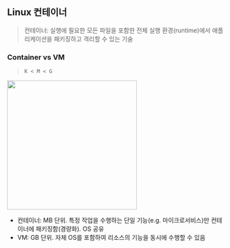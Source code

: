 ## Linux 컨테이너
> 컨테이너: 실행에 필요한 모든 파일을 포함한 전체 실행 환경(runtime)에서 애플리케이션을 패키징하고 격리할 수 있는 기술

### Container vs VM
> `K < M < G`
<img width="300" src="https://www.redhat.com/rhdc/managed-files/styles/wysiwyg_full_width/private/virtualization-vs-containers_transparent.png?itok=kpBl0OG5">

- 컨테이너: MB 단위. 특정 작업을 수행하는 단일 기능(e.g. 마이크로서비스)만 컨테이너에 패키징함(경량화). OS 공유
- VM: GB 단위. 자체 OS를 포함하여 리소스의 기능을 동시에 수행할 수 있음
